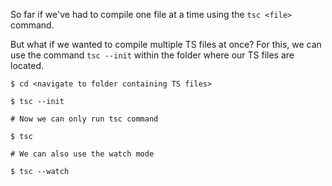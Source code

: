 So far if we've had to compile one file at a time using the `tsc <file>` command.

But what if we wanted to compile multiple TS files at once?
For this, we can use the command `tsc --init` within the folder where our TS files are located.

```
$ cd <navigate to folder containing TS files>

$ tsc --init

# Now we can only run tsc command

$ tsc

# We can also use the watch mode

$ tsc --watch

```
